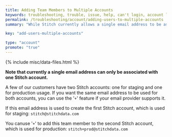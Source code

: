 ```yaml
---
title: Adding Team Members to Multiple Accounts
keywords: troubleshooting, trouble, issue, help, can't login, account lockout, password reset, can't sign in
permalink: /troubleshooting/account/adding-users-to-multiple-accounts
summary: "While Stitch currently allows a single email address to be associated with one account, there is a simple workaround."

key: "add-users-multiple-accounts"

type: "account"
promote: "true"
---
```

{% include misc/data-files.html %}

**Note that currently a single email address can only be associated with one Stitch account.**

A few of our customers have two Stitch accounts: one for staging and one for production usage. If you want the same email address to be used for both accounts, you can use the '`+`' feature if your email provider supports it.

If this email address is used to create the first Stitch account, which is used for staging: `stitch@stitchdata.com`

You canuse '`+`' to add this team member to the second Stitch account, which is used for production: `stitch+prod@stitchdata.com`